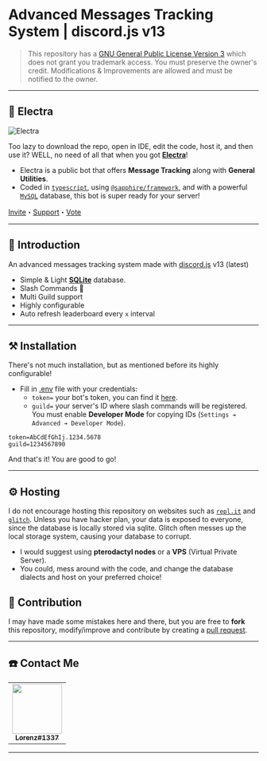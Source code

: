 # Advanced Messages Tracking System | discord.js v13

> This repository has a [GNU General Public License Version 3](https://github.com/Dqrshan/Tracker/blob/main/LICENSE) which does not grant you trademark access. You must preserve the owner's credit. Modifications & Improvements are allowed and must be notified to the owner.

---

## 🤖 Electra

![Electra](https://discordapp.com/api/guilds/870927306384887818/widget.png?style=banner3)

Too lazy to download the repo, open in IDE, edit the code, host it, and then use it?
WELL, no need of all that when you got [**Electra**](https://discord.com/invite/V5Vd2bsJZs)!

- Electra is a public bot that offers **Message Tracking** along with **General Utilities**.
- Coded in [`typescript`](https://typescriptlang.org), using [`@sapphire/framework`](https://github.com/sapphiredev/framework), and with a powerful [`MySQL`](https://mysql.com) database, this bot is super ready for your server!

[Invite](https://discord.com/api/oauth2/authorize?client_id=923925375657082931&scope=bot+applications.commands&permissions=8)・[Support](https://discord.com/invite/V5Vd2bsJZs)・[Vote](https://top.gg/bot/923925375657082931/vote)

---

## 🎈 Introduction

An advanced messages tracking system made with [discord.js](https://discord.js.org/) v13 (latest)

- Simple & Light [**SQLite**](https://sequelize.org) database.
- Slash Commands 🎉
- Multi Guild support
- Highly configurable
- Auto refresh leaderboard every `x` interval

---

## ⚒️ Installation

There's not much installation, but as mentioned before its highly configurable!

- Fill in [.env](https://github.com/Dqrshan/Tracker/blob/main/.env.example) file with your credentials:
  - `token=` your bot's token, you can find it [here](https://discord.com/developers/applications).
  - `guild=` your server's ID where slash commands will be registered. You must enable **Developer Mode** for copying IDs (`Settings ➔ Advanced ➔ Developer Mode`).

```env
token=AbCdEfGhIj.1234.5678
guild=1234567890
```

And that's it! You are good to go!

---

## ⚙️ Hosting

I do not encourage hosting this repository on websites such as [`repl.it`](https://repl.it) and [`glitch`](https://glitch.com). Unless you have hacker plan, your data is exposed to everyone, since the database is locally stored via sqlite. Glitch often messes up the local storage system, causing your database to corrupt.

- I would suggest using **pterodactyl nodes** or a **VPS** (Virtual Private Server).
- You could, mess around with the code, and change the database dialects and host on your preferred choice!

## 💖 Contribution

I may have made some mistakes here and there, but you are free to **fork** this repository, modify/improve and contribute by creating a [pull request](https://github.com/Dqrshan/Tracker/pulls).

---

## ☎️ Contact Me

<table>
  <tr>
    <td align="center"><a href="https://discord.com/users/838620835282812969"><img src="https://media.discordapp.net/attachments/926313179326332940/952484622745354240/245200298_4491192070947485_329361950020987053_n.jpg?width=530&height=663" width="100px">
    <br />
      <sub>
        <b>Lorenz#1337</b>
      </sub>
    </a>
  </tr>
</table>

---
